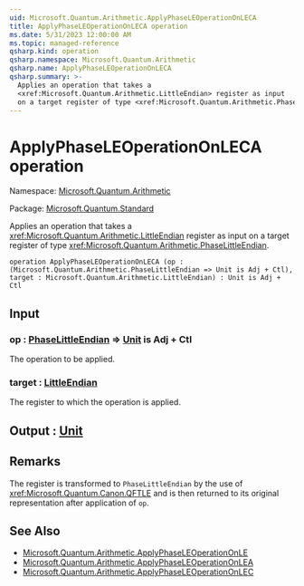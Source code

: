 ```yaml
---
uid: Microsoft.Quantum.Arithmetic.ApplyPhaseLEOperationOnLECA
title: ApplyPhaseLEOperationOnLECA operation
ms.date: 5/31/2023 12:00:00 AM
ms.topic: managed-reference
qsharp.kind: operation
qsharp.namespace: Microsoft.Quantum.Arithmetic
qsharp.name: ApplyPhaseLEOperationOnLECA
qsharp.summary: >-
  Applies an operation that takes a
  <xref:Microsoft.Quantum.Arithmetic.LittleEndian> register as input
  on a target register of type <xref:Microsoft.Quantum.Arithmetic.PhaseLittleEndian>.
---
```


# ApplyPhaseLEOperationOnLECA operation

Namespace: [Microsoft.Quantum.Arithmetic](xref:Microsoft.Quantum.Arithmetic)

Package: [Microsoft.Quantum.Standard](https://nuget.org/packages/Microsoft.Quantum.Standard)


Applies an operation that takes a<xref:Microsoft.Quantum.Arithmetic.LittleEndian> register as inputon a target register of type <xref:Microsoft.Quantum.Arithmetic.PhaseLittleEndian>.

```qsharp
operation ApplyPhaseLEOperationOnLECA (op : (Microsoft.Quantum.Arithmetic.PhaseLittleEndian => Unit is Adj + Ctl), target : Microsoft.Quantum.Arithmetic.LittleEndian) : Unit is Adj + Ctl
```


## Input

### op : [PhaseLittleEndian](xref:Microsoft.Quantum.Arithmetic.PhaseLittleEndian) => [Unit](xref:microsoft.quantum.qsharp.valueliterals#unit-literal)  is Adj + Ctl

The operation to be applied.


### target : [LittleEndian](xref:Microsoft.Quantum.Arithmetic.LittleEndian)

The register to which the operation is applied.



## Output : [Unit](xref:microsoft.quantum.qsharp.valueliterals#unit-literal)



## Remarks

The register is transformed to `PhaseLittleEndian` by the use of<xref:Microsoft.Quantum.Canon.QFTLE> and is then returned toits original representation after application of `op`.

## See Also

- [Microsoft.Quantum.Arithmetic.ApplyPhaseLEOperationOnLE](xref:Microsoft.Quantum.Arithmetic.ApplyPhaseLEOperationOnLE)
- [Microsoft.Quantum.Arithmetic.ApplyPhaseLEOperationOnLEA](xref:Microsoft.Quantum.Arithmetic.ApplyPhaseLEOperationOnLEA)
- [Microsoft.Quantum.Arithmetic.ApplyPhaseLEOperationOnLEC](xref:Microsoft.Quantum.Arithmetic.ApplyPhaseLEOperationOnLEC)